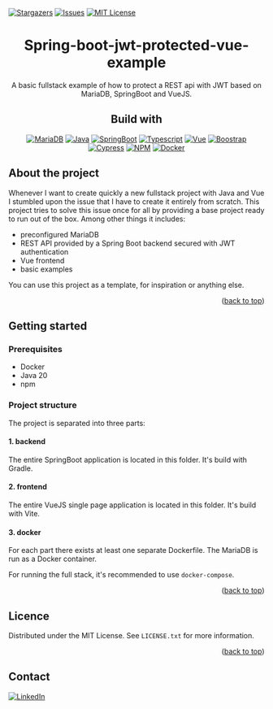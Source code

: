 <a name="readme-top"></a>

[![Stargazers][stars-shield]][stars-url]
[![Issues][issues-shield]][issues-url]
[![MIT License][license-shield]][license-url]

<div style="text-align:center">

# Spring-boot-jwt-protected-vue-example
A basic fullstack example of how to protect a REST api with JWT based on MariaDB, SpringBoot and VueJS.

## Build with 
[![MariaDB][MariaDB-shield]][MariaDB-url]
[![Java][Java-shield]][Java-url]
[![SpringBoot][SpringBoot-shield]][SpringBoot-url]
[![Typescript][Typescript-shield]][Typescript-url]
[![Vue][Vue-shield]][Vue-url]
[![Boostrap][Bootstrap-shield]][Bootstrap-url]
[![Cypress][Cypress-shield]][Cypress-url]
[![NPM][NPM-shield]][NPM-url]
[![Docker][Docker-shield]][Docker-url]

</div>

## About the project

Whenever I want to create quickly a new fullstack project with Java and Vue I stumbled upon the issue that I have to create it entirely from scratch. This project tries to solve this issue once for all by providing a base project ready to run out of the box. Among other things it includes:

* preconfigured MariaDB
* REST API provided by a Spring Boot backend secured with JWT authentication
* Vue frontend
* basic examples

You can use this project as a template, for inspiration or anything else.

<p align="right">(<a href="#readme-top">back to top</a>)</p>

## Getting started
### Prerequisites
* Docker
* Java 20
* npm

### Project structure

The project is separated into three parts:
#### 1. backend
The entire SpringBoot application is located in this folder. It's build with Gradle.

#### 2. frontend
The entire VueJS single page application is located in this folder. It's build with Vite.

#### 3. docker
For each part there exists at least one separate Dockerfile. 
The MariaDB is run as a Docker container.

For running the full stack, it's recommended to use `docker-compose`.

<p align="right">(<a href="#readme-top">back to top</a>)</p>

## Licence
Distributed under the MIT License. See `LICENSE.txt` for more information.

<p align="right">(<a href="#readme-top">back to top</a>)</p>

## Contact
[![LinkedIn][linkedin-shield]][linkedin-url]

<!-- MARKDOWN VARIABLES -->
[forks-shield]: https://img.shields.io/github/forks/wprogLK/spring-boot-jwt-protected-vue-example.svg?style=for-the-badge
[forks-url]: https://github.com/wprogLK/spring-boot-jwt-protected-vue-example/network/members
[stars-shield]: https://img.shields.io/github/stars/wprogLK/spring-boot-jwt-protected-vue-example.svg?style=for-the-badge
[stars-url]: https://github.com/wprogLK/spring-boot-jwt-protected-vue-example/stargazers
[issues-shield]: https://img.shields.io/github/issues/wprogLK/spring-boot-jwt-protected-vue-example.svg?style=for-the-badge
[issues-url]: https://github.com/wprogLK/spring-boot-jwt-protected-vue-example/issues
[license-shield]: https://img.shields.io/github/license/wprogLK/spring-boot-jwt-protected-vue-example.svg?style=for-the-badge
[license-url]: https://github.com/wprogLK/spring-boot-jwt-protected-vue-example/blob/main/LICENSE.txt

[SpringBoot-shield]: https://img.shields.io/badge/SpringBoot-000000?style=for-the-badge&logo=spring-boot
[SpringBoot-url]: https://spring.io/
[MariaDB-shield]: https://img.shields.io/badge/MariaDb-000000?style=for-the-badge&logo=mariadb
[MariaDB-url]: https://mariadb.org/
[Vue-shield]: https://img.shields.io/badge/Vue%203-000000?style=for-the-badge&logo=vuedotjs
[Vue-url]: https://vuejs.org/
[Cypress-shield]: https://img.shields.io/badge/Cypress-000000?style=for-the-badge&logo=cypress
[Cypress-url]: https://www.cypress.io/
[Bootstrap-shield]: https://img.shields.io/badge/Bootstrap-000000?style=for-the-badge&logo=bootstrap
[Bootstrap-url]: https://getbootstrap.com/
[NPM-shield]: https://img.shields.io/badge/NPM-000000?style=for-the-badge&logo=npm
[NPM-url]: https://www.npmjs.com/
[Typescript-shield]: https://img.shields.io/badge/Typescript-000000?style=for-the-badge&logo=typescript
[Typescript-url]: https://www.typescriptlang.org/
[Java-shield]: https://img.shields.io/badge/Java-000000?style=for-the-badge&logo=openjdk
[Java-url]: https://www.java.com/
[Docker-shield]: https://img.shields.io/badge/Docker-000000?style=for-the-badge&logo=docker
[Docker-url]: https://docker.com

[linkedin-shield]:https://img.shields.io/badge/Lukas%20Adrian%20Keller%20on%20LinkedIn-0077B5?&logo=linkedin&logoColor=white
[linkedin-url]: https://www.linkedin.com/in/wproglk/




